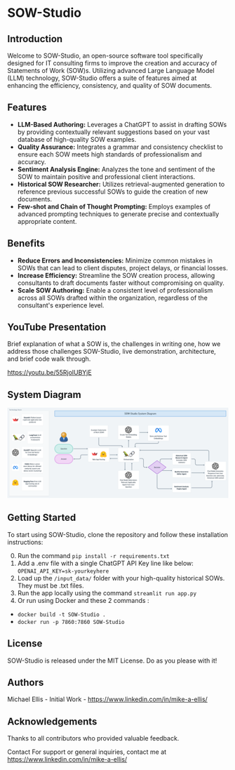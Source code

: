 # SOW-Studio

## Introduction

Welcome to SOW-Studio, an open-source software tool specifically designed for IT consulting firms to improve the creation and accuracy of Statements of Work (SOW)s. Utilizing advanced Large Language Model (LLM) technology, SOW-Studio offers a suite of features aimed at enhancing the efficiency, consistency, and quality of SOW documents.

## Features

- **LLM-Based Authoring:** Leverages a ChatGPT to assist in drafting SOWs by providing contextually relevant suggestions based on your vast database of high-quality SOW examples.
- **Quality Assurance:** Integrates a grammar and consistency checklist to ensure each SOW meets high standards of professionalism and accuracy.
- **Sentiment Analysis Engine:** Analyzes the tone and sentiment of the SOW to maintain positive and professional client interactions.
- **Historical SOW Researcher:** Utilizes retrieval-augmented generation to reference previous successful SOWs to guide the creation of new documents.
- **Few-shot and Chain of Thought Prompting:** Employs examples of advanced prompting techniques to generate precise and contextually appropriate content.

## Benefits

- **Reduce Errors and Inconsistencies:** Minimize common mistakes in SOWs that can lead to client disputes, project delays, or financial losses.
- **Increase Efficiency:** Streamline the SOW creation process, allowing consultants to draft documents faster without compromising on quality.
- **Scale SOW Authoring:** Enable a consistent level of professionalism across all SOWs drafted within the organization, regardless of the consultant's experience level.


## YouTube Presentation
Brief explanation of what a SOW is, the challenges in writing one, how we address those challenges SOW-Studio, live demonstration, architecture, and brief code walk through.

https://youtu.be/55RjolUBYjE
## System Diagram
![alt text](SOW-Studio-System-Diagram.png "Title")




## Getting Started

To start using SOW-Studio, clone the repository and follow these installation instructions:

0. Run the command `pip install -r requirements.txt`
1. Add a .env file with a single ChatGPT API Key line like below:
`OPENAI_API_KEY=sk-yourkeyhere`
2. Load up the `/input_data/` folder with your high-quality historical SOWs.  They must be .txt files.
3. Run the app locally using the command  `streamlit run app.py`
4. Or run using Docker and these 2 commands :
  * `docker build -t SOW-Studio .`
  * `docker run -p 7860:7860 SOW-Studio`
  

## License
SOW-Studio is released under the MIT License. Do as you please with it!

## Authors
Michael Ellis - Initial Work - https://www.linkedin.com/in/mike-a-ellis/

## Acknowledgements
Thanks to all contributors who provided valuable feedback.

Contact
For support or general inquiries, contact me at https://www.linkedin.com/in/mike-a-ellis/